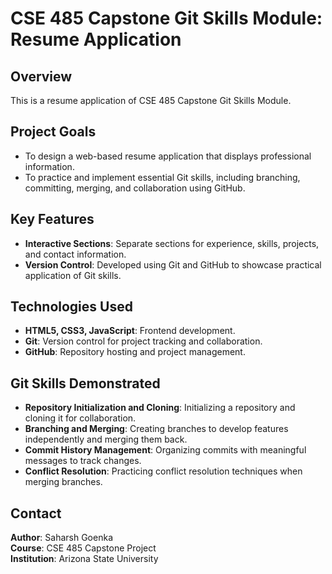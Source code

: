 # CSE 485 Capstone Git Skills Module: Resume Application

## Overview
This is a resume application of CSE 485 Capstone Git Skills Module.

## Project Goals
- To design a web-based resume application that displays professional information.
- To practice and implement essential Git skills, including branching, committing, merging, and collaboration using GitHub.

## Key Features
- **Interactive Sections**: Separate sections for experience, skills, projects, and contact information.
- **Version Control**: Developed using Git and GitHub to showcase practical application of Git skills.

## Technologies Used
- **HTML5, CSS3, JavaScript**: Frontend development.
- **Git**: Version control for project tracking and collaboration.
- **GitHub**: Repository hosting and project management.

## Git Skills Demonstrated
- **Repository Initialization and Cloning**: Initializing a repository and cloning it for collaboration.
- **Branching and Merging**: Creating branches to develop features independently and merging them back.
- **Commit History Management**: Organizing commits with meaningful messages to track changes.
- **Conflict Resolution**: Practicing conflict resolution techniques when merging branches.

## Contact
**Author**: Saharsh Goenka  
**Course**: CSE 485 Capstone Project  
**Institution**: Arizona State University
